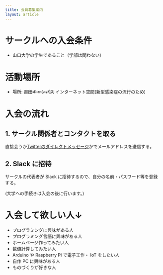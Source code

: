 ```yaml
---
title: 会員募集案内
layout: article
---
```


# サークルへの入会条件
-   山口大学の学生であること（学部は問わない）

# 活動場所
-   場所: ~~吉田キャンパス~~ インターネット空間(新型感染症の流行のため)

# 入会の流れ
## 1. サークル関係者とコンタクトを取る
直接会うか[Twitterのダイレクトメッセージ](https://twitter.com/__ruby_python__)かでメールアドレスを送信する。


## 2. Slack に招待
サークルの代表者が Slack に招待するので、自分の名前・パスワード等を登録する。

(大学への手続きは入会の後に行います。)

#   入会して欲しい人↓
-   プログラミングに興味がある人
-   プログラミング言語に興味がある人
-   ホームページ作ってみたい人
-   数値計算してみたい人
-   Arduino や Raspberry Pi で電子工作・ IoT をしたい人
-   自作 PC に興味がある人
-   ものづくりが好きな人